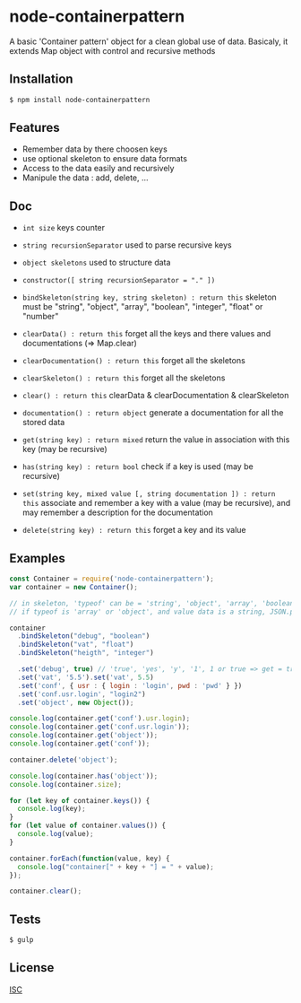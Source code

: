 # node-containerpattern
A basic 'Container pattern' object for a clean global use of data.
Basicaly, it extends Map object with control and recursive methods


## Installation

```bash
$ npm install node-containerpattern
```

## Features

  * Remember data by there choosen keys
  * use optional skeleton to ensure data formats
  * Access to the data easily and recursively
  * Manipule the data : add, delete, ...

## Doc

* ``` int size ``` keys counter
* ``` string recursionSeparator ``` used to parse recursive keys
* ``` object skeletons ``` used to structure data

* ``` constructor([ string recursionSeparator = "." ]) ```

* ``` bindSkeleton(string key, string skeleton) : return this ``` skeleton must be "string", "object", "array", "boolean", "integer", "float" or "number"
* ``` clearData() : return this ``` forget all the keys and there values and documentations (=> Map.clear)
* ``` clearDocumentation() : return this ``` forget all the skeletons
* ``` clearSkeleton() : return this ``` forget all the skeletons
* ``` clear() : return this ``` clearData & clearDocumentation & clearSkeleton
* ``` documentation() : return object ``` generate a documentation for all the stored data
* ``` get(string key) : return mixed ``` return the value in association with this key (may be recursive)
* ``` has(string key) : return bool ``` check if a key is used (may be recursive)
* ``` set(string key, mixed value [, string documentation ]) : return this ``` associate and remember a key with a value (may be recursive), and may remember a description for the documentation
* ``` delete(string key) : return this ``` forget a key and its value

## Examples

```js
const Container = require('node-containerpattern');
var container = new Container();

// in skeleton, 'typeof' can be = 'string', 'object', 'array', 'boolean', 'integer', 'float', 'number'
// if typeof is 'array' or 'object', and value data is a string, JSON.parse is apply before throw any error

container
  .bindSkeleton("debug", "boolean")
  .bindSkeleton("vat", "float")
  .bindSkeleton("heigth", "integer")

  .set('debug', true) // 'true', 'yes', 'y', '1', 1 or true => get = true, else => get = false
  .set('vat', '5.5').set('vat', 5.5)
  .set('conf', { usr : { login : 'login', pwd : 'pwd' } })
  .set('conf.usr.login', "login2")
  .set('object', new Object());

console.log(container.get('conf').usr.login);
console.log(container.get('conf.usr.login'));
console.log(container.get('object'));
console.log(container.get('conf'));

container.delete('object');

console.log(container.has('object'));
console.log(container.size);

for (let key of container.keys()) {
  console.log(key);
}
for (let value of container.values()) {
  console.log(value);
}

container.forEach(function(value, key) {
  console.log("container[" + key + "] = " + value);
});

container.clear();
```

## Tests

```bash
$ gulp
```

## License

  [ISC](LICENSE)
